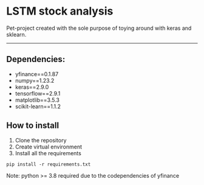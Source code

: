# LSTM stock analysis

Pet-project created with the sole purpose of toying around with keras and sklearn.

---
## Dependencies:
* yfinance==0.1.87
* numpy==1.23.2
* keras==2.9.0
* tensorflow==2.9.1
* matplotlib==3.5.3
* scikit-learn==1.1.2

## How to install
1. Clone the repository
2. Create virtual environment
3. Install all the requirements
```
pip install -r requirements.txt
```
Note: python >= 3.8 required due to the codependencies of yfinance
